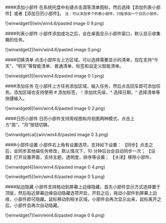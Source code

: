 ####添加小部件
在系统托盘中右键点击滴答清单图标，然后选择【添加列表小部件】或者【添加日历小部件】。
`注：可以添加多个列表小部件，只能添加一个日历小部件。`

![winwidget1](win/win4.6/pasted image 0 9.png)

####列表小部件
小部件添加成功之后，会在桌面显示小部件窗口，默认显示收集箱的任务。

![winwidget2](win/win4.6/pasted image 0.png)

####切换清单
点击小部件左上方区域，可以选择需要显示的清单，现在支持“今天”，“明天”等智能清单、普通清单、标签和自定义智能清单。

![winwidget3](win/win4.6/pasted image 0 1.png)

####添加任务
在小部件上方任务添加区域，输入任务，然后点击回车即可添加任务。添加区域也支持使用 # 添加标签，！添加优先级，* 选择日期，^ 选择清单等快捷输入。

![winwidget6](win/win4.6/pasted image 0 2.png)

####日历小部件
日历小部件支持周视图和月视图两种模式，点击上方“周”，“月”按钮切换。

![winwidgetcal](win/win4.6/pasted image 0 3.png)

####小部件设置
小部件右上角有设置选项，支持如下设置：
【同步】点击之后，会同步其他端任务修改，默认情况下，10 分钟后台会自动同步一次；
【设置】打开设置界面，支持主题，透明度，排序等设置；
【关闭】移除小部件。

![winwidget4](win/win4.6/pasted image 0 4.png)

![winwidget5](win/win4.6/pasted image 0 5.png)

####贴边隐藏
小部件支持拖动到屏幕上边缘隐藏，首先小部件显示方式选择置于顶层，然后贴近屏幕边缘自动隐藏选项开启，开启之后，拖动小部件到屏幕上边缘，小部件即可隐藏。鼠标移动到相关区域，小部件会再次显示出来，鼠标离开之后，小部件会再次自动隐藏。

![winwidget7](win/win4.6/pasted image 0 6.png)
